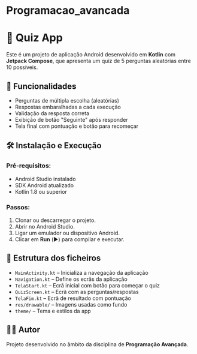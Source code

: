 # Programacao_avancada
# 📱 Quiz App

Este é um projeto de aplicação Android desenvolvido em **Kotlin** com **Jetpack Compose**, que apresenta um quiz de 5 perguntas aleatórias entre 10 possíveis.

## 🎯 Funcionalidades

- Perguntas de múltipla escolha (aleatórias)
- Respostas embaralhadas a cada execução
- Validação da resposta correta
- Exibição de botão "Seguinte" após responder
- Tela final com pontuação e botão para recomeçar

## 🛠️ Instalação e Execução

### Pré-requisitos:
- Android Studio instalado
- SDK Android atualizado
- Kotlin 1.8 ou superior

### Passos:
1. Clonar ou descarregar o projeto.
2. Abrir no Android Studio.
3. Ligar um emulador ou dispositivo Android.
4. Clicar em **Run** (▶️) para compilar e executar.

## 📂 Estrutura dos ficheiros

- `MainActivity.kt` – Inicializa a navegação da aplicação
- `Navigation.kt` – Define os ecrãs da aplicação
- `TelaStart.kt` – Ecrã inicial com botão para começar o quiz
- `QuizScreen.kt` – Ecrã com as perguntas/respostas
- `TelaFim.kt` – Ecrã de resultado com pontuação
- `res/drawable/` – Imagens usadas como fundo
- `theme/` – Tema e estilos da app

## 👨‍💻 Autor

Projeto desenvolvido no âmbito da disciplina de **Programação Avançada**.

